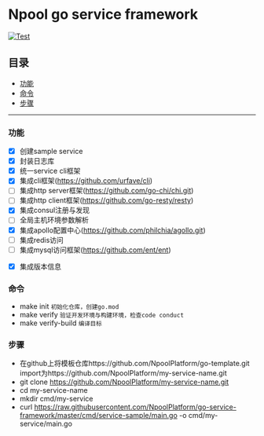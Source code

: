 # Npool go service framework

[![Test](https://github.com/NpoolPlatform/go-service-framework/actions/workflows/main.yml/badge.svg?branch=master)](https://github.com/NpoolPlatform/go-service-framework/actions/workflows/main.yml)

## 目录
* [功能](#功能)
* [命令](#命令)
* [步骤](#步骤)

-----------
### 功能
- [x] 创建sample service
- [x] 封装日志库
- [x] 统一service cli框架
- [x] 集成cli框架(https://github.com/urfave/cli)
- [ ] 集成http server框架(https://github.com/go-chi/chi.git)
- [ ] 集成http client框架(https://github.com/go-resty/resty)
- [x] 集成consul注册与发现
- [ ] 全局主机环境参数解析
- [x] 集成apollo配置中心(https://github.com/philchia/agollo.git)
- [ ] 集成redis访问
- [ ] 集成mysql访问框架(https://github.com/ent/ent)
* [x] 集成版本信息

### 命令
* make init ```初始化仓库，创建go.mod```
* make verify ```验证开发环境与构建环境，检查code conduct```
* make verify-build ```编译目标```

### 步骤
* 在github上将模板仓库https://github.com/NpoolPlatform/go-template.git import为https://github.com/NpoolPlatform/my-service-name.git
* git clone https://github.com/NpoolPlatform/my-service-name.git
* cd my-service-name
* mkdir cmd/my-service
* curl https://raw.githubusercontent.com/NpoolPlatform/go-service-framework/master/cmd/service-sample/main.go -o cmd/my-service/main.go
